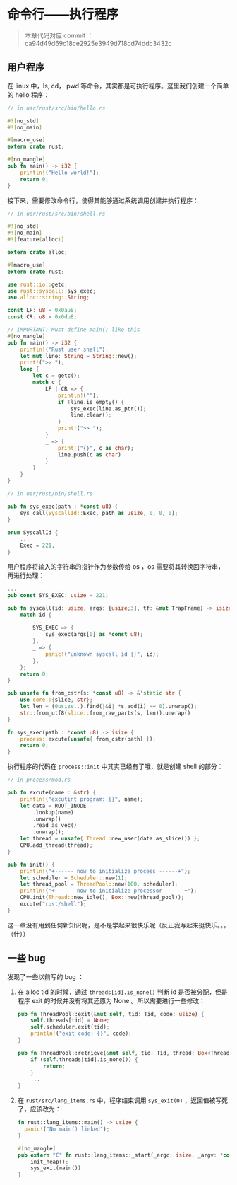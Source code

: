 # 命令行——执行程序

> 本章代码对应 commit ：ca94d49d69c18ce2925e3949d718cd74ddc3432c

## 用户程序

在 linux 中，ls, cd， pwd 等命令，其实都是可执行程序。这里我们创建一个简单的 hello 程序：

```rust
// in usr/rust/src/bin/hello.rs

#![no_std]
#![no_main]

#[macro_use]
extern crate rust;

#[no_mangle]
pub fn main() -> i32 {
    println!("Hello world!");
    return 0;
}
```

接下来，需要修改命令行，使得其能够通过系统调用创建并执行程序：

```rust
// in usr/rust/src/bin/shell.rs

#![no_std]
#![no_main]
#![feature(alloc)]

extern crate alloc;

#[macro_use]
extern crate rust;

use rust::io::getc;
use rust::syscall::sys_exec;
use alloc::string::String;

const LF: u8 = 0x0au8;
const CR: u8 = 0x0du8;

// IMPORTANT: Must define main() like this
#[no_mangle]
pub fn main() -> i32 {
    println!("Rust user shell");
    let mut line: String = String::new();
    print!(">> ");
    loop {
        let c = getc();
        match c {
            LF | CR => {
                println!("");
                if !line.is_empty() {
                    sys_exec(line.as_ptr());
                    line.clear();
                }
                print!(">> ");
            }
            _ => {
                print!("{}", c as char);
                line.push(c as char)
            }
        }
    }
}

// in usr/rust/bin/shell.rs

pub fn sys_exec(path : *const u8) {
    sys_call(SyscallId::Exec, path as usize, 0, 0, 0);
}

enum SyscallId {
    ...
    Exec = 221,
}
```

用户程序将输入的字符串的指针作为参数传给 os ，os 需要将其转换回字符串，再进行处理：

```rust
...
pub const SYS_EXEC: usize = 221;

pub fn syscall(id: usize, args: [usize;3], tf: &mut TrapFrame) -> isize {
    match id {
        ...
        SYS_EXEC => {
            sys_exec(args[0] as *const u8);
        },
        _ => {
            panic!("unknown syscall id {}", id);
        },
    };
    return 0;
}

pub unsafe fn from_cstr(s: *const u8) -> &'static str {
    use core::{slice, str};
    let len = (0usize..).find(|&i| *s.add(i) == 0).unwrap();
    str::from_utf8(slice::from_raw_parts(s, len)).unwrap()
}

fn sys_exec(path : *const u8) -> isize {
    process::excute(unsafe{ from_cstr(path) });
    return 0;
}
```

执行程序的代码在 `process::init` 中其实已经有了哦，就是创建 shell 的部分：

```rust
// in process/mod.rs

pub fn excute(name : &str) {
    println!("excutint program: {}", name);
    let data = ROOT_INODE
        .lookup(name)
        .unwrap()
        .read_as_vec()
        .unwrap();
    let thread = unsafe{ Thread::new_user(data.as_slice()) };
    CPU.add_thread(thread);
}

pub fn init() {
    println!("+------ now to initialize process ------+");
    let scheduler = Scheduler::new(1);
    let thread_pool = ThreadPool::new(100, scheduler);
    println!("+------ now to initialize processor ------+");
    CPU.init(Thread::new_idle(), Box::new(thread_pool));
    excute("rust/shell");
}
```

这一章没有用到任何新知识呢，是不是学起来很快乐呢（反正我写起来挺快乐。。。（什））

## 一些 bug

发现了一些以前写的 bug ：

1. 在 alloc tid 的时候，通过 `threads[id].is_none()` 判断 id 是否被分配，但是程序 exit 的时候并没有将其还原为 None 。所以需要进行一些修改：

   ```rust
   pub fn ThreadPool::exit(&mut self, tid: Tid, code: usize) {
       self.threads[tid] = None;
       self.scheduler.exit(tid);
       println!("exit code: {}", code);
   }

   pub fn ThreadPool::retrieve(&mut self, tid: Tid, thread: Box<Thread> ) {
       if (self.threads[tid].is_none()) {
           return;
       }
       ...
   }
   ```

2. 在 `rust/src/lang_items.rs` 中，程序结束调用 `sys_exit(0)` ，返回值被写死了，应该改为：

   ```rust
   fn rust::lang_items::main() -> usize {
     panic!("No main() linked");
   }

   #[no_mangle]
   pub extern "C" fn rust::lang_items::_start(_argc: isize, _argv: *const *const u8) -> ! {
       init_heap();
       sys_exit(main())
   }
   ```
